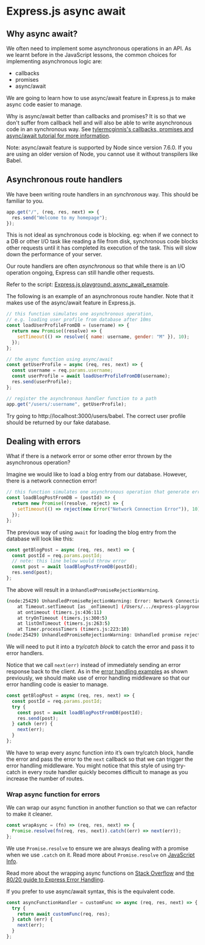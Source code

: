 # Express.js async await

## Why async await?

We often need to implement some asynchronous operations in an API. As we learnt before in the JavaScript lessons, the common choices for implementing asynchronous logic are:

- callbacks
- promises
- async/await

We are going to learn how to use async/await feature in Express.js to make async code easier to manage.

Why is async/await better than callbacks and promises? It is so that we don't suffer from callback hell and will also be able to write asynchronous code in an synchronous way. See [tylermcginnis's callbacks, promises and async/await tutorial for more information](https://tylermcginnis.com/async-javascript-from-callbacks-to-promises-to-async-await/).

Note: async/await feature is supported by Node since version 7.6.0. If you are using an older version of Node, you cannot use it without transpilers like Babel.

## Asynchronous route handlers

We have been writing route handlers in an _synchronous_ way. This should be familiar to you.

```js
app.get("/", (req, res, next) => {
  res.send("Welcome to my homepage");
});
```

This is not ideal as synchronous code is blocking. eg: when if we connect to a DB or other I/O task like reading a file from disk, synchronous code blocks other requests until it has completed its execution of the task. This will slow down the performance of your server.

Our route handlers are often _asynchronous_ so that while there is an I/O operation ongoing, Express can still handle other requests.

Refer to the script: [Express.js playground: async_await_example](https://github.com/thoughtworks-jumpstart/express-playground/blob/master/async_await_example.js).

The following is an example of an asynchronous route handler. Note that it makes use of the async/await feature in Express.js.

```js
// this function simulates one asynchronous operation,
// e.g. loading user profile from database after 10ms
const loadUserProfileFromDB = (username) => {
  return new Promise((resolve) => {
    setTimeout(() => resolve({ name: username, gender: "M" }), 10);
  });
};

// the async function using async/await
const getUserProfile = async (req, res, next) => {
  const username = req.params.username;
  const userProfile = await loadUserProfileFromDB(username);
  res.send(userProfile);
};

// register the asynchronous handler function to a path
app.get("/users/:username", getUserProfile);
```

Try going to http://localhost:3000/users/babel. The correct user profile should be returned by our fake database.

## Dealing with errors

What if there is a network error or some other error thrown by the asynchronous operation?

Imagine we would like to load a blog entry from our database. However, there is a network connection error!

```js
// this function simulates one asynchronous operation that generate errors
const loadBlogPostFromDB = (postId) => {
  return new Promise((resolve, reject) => {
    setTimeout(() => reject(new Error("Network Connection Error")), 10);
  });
};
```

The previous way of using `await` for loading the blog entry from the database will look like this:

```js
const getBlogPost = async (req, res, next) => {
  const postId = req.params.postId;
  // note: this line below would throw error
  const post = await loadBlogPostFromDB(postId);
  res.send(post);
};
```

The above will result in a `UnhandledPromiseRejectionWarning`.

```sh
(node:25429) UnhandledPromiseRejectionWarning: Error: Network Connection Error
    at Timeout.setTimeout [as _onTimeout] (/Users/.../express-playground/async_await_example.js:36:29)
    at ontimeout (timers.js:436:11)
    at tryOnTimeout (timers.js:300:5)
    at listOnTimeout (timers.js:263:5)
    at Timer.processTimers (timers.js:223:10)
(node:25429) UnhandledPromiseRejectionWarning: Unhandled promise rejection. This error originated either by throwing inside of an async function without a catch block, or by rejecting a promise which was not handled with .catch(). (rejection id: 1)
```

We will need to put it into a _try/catch block_ to catch the error and pass it to error handlers.

Notice that we call `next(err)` instead of immediately sending an error response back to the client.
As in the [error handling examples](backend/express-error-handling.md) as shown previously, we should make use of error handling middleware so that our error handling code is easier to manage.

```js
const getBlogPost = async (req, res, next) => {
  const postId = req.params.postId;
  try {
    const post = await loadBlogPostFromDB(postId);
    res.send(post);
  } catch (err) {
    next(err);
  }
};
```

We have to wrap every async function into it’s own try/catch block, handle the error and pass the error to the `next` callback so that we can trigger the error handling middleware. You might notice that this style of using try-catch in every route handler quickly becomes difficult to manage as you increase the number of routes.

### Wrap async function for errors

We can wrap our async function in another function so that we can refactor to make it cleaner.

```js
const wrapAsync = (fn) => (req, res, next) => {
  Promise.resolve(fn(req, res, next)).catch((err) => next(err));
};
```

We use `Promise.resolve` to ensure we are always dealing with a promise when we use `.catch` on it. Read more about `Promise.resolve` on [JavaScript Info](https://javascript.info/promise-api#promise-resolve).

Read more about the wrapping async functions on [Stack Overflow](https://stackoverflow.com/questions/51391080/handling-errors-in-express-async-middleware/51391081) and [the 80/20 guide to Express Error Handling](http://thecodebarbarian.com/80-20-guide-to-express-error-handling).

If you prefer to use async/await syntax, this is the equivalent code.
```js
const asyncFunctionHandler = customFunc => async (req, res, next) => {
  try {
    return await customFunc(req, res);
  } catch (err) {
    next(err);
  }
};
```